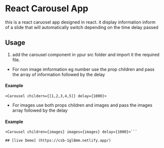 # React Carousel App

this is a react caruosel app designed in react. it display information inform of a slide that will automatically switch depending on the time delay passed

## Usage

1. add the carousel component in ypur src folder and import it the required file.

- For non image imformation eg number use the prop children and pass the array of information followed by the delay

#### Example

```
<Carousel childern={[1,2,3,4,5]} delay={1000}>
```

- For images use both props children and images and pass the images array followed by the delay

#### Example

````images =["image1","image2","image3","image4"]
<Carousel children={images} images={images} delay={1000}>```

## [live Demo] (https://csb-1gl8mm.netlify.app/)
````
